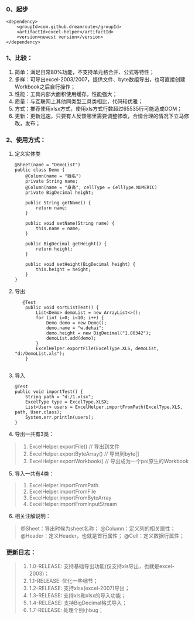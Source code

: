 ### 0、起步
```
<dependency>
    <groupId>com.github.dreamroute</groupId>
    <artifactId>excel-helper</artifactId>
    <version>newest version</version>
</dependency>
```

### 1、比较：
1. 简单：满足日常80%功能，不支持单元格合并、公式等特性；
1. 多样：可导出excel-2003/2007，提供文件、byte数组导出，也可直接创建Workbook之后自行操作；
1. 性能：工具内部大面积使用缓存，性能强大；
1. 质量：与互联网上其他同类型工具类相比，代码较优雅；
1. 方式：推荐使用xlsx方式，使用xls方式行数超过65535行可能造成OOM；
1. 更新：更新迅速，只要有人反馈哪里需要调整修改，合情合理的情况下立马修改，发布；

### 2、使用方式：
1. 定义实体类

    ```
    @Sheet(name = "DemoList")
    public class Demo {
        @Column(name = "姓名")
        private String name;
        @Column(name = "身高", cellType = CellType.NUMERIC)
        private BigDecimal height;
    
        public String getName() {
            return name;
        }
    
        public void setName(String name) {
            this.name = name;
        }
    
        public BigDecimal getHeight() {
            return height;
        }
    
        public void setHeight(BigDecimal height) {
            this.height = height;
        }
    }
    ```
1. 导出

    ```
       @Test
        public void sortListTest() {
            List<Demo> demoList = new ArrayList<>();
            for (int i=0; i<10; i++) {
                Demo demo = new Demo();
                demo.name = "w.dehai";
                demo.height = new BigDecimal("1.80342");
                demoList.add(demo);
            }
            ExcelHelper.exportFile(ExcelType.XLS, demoList, "d:/DemoList.xls");
        }
        
    ```
1. 导入

    ```
    @Test
    public void importTest() {
        String path = "d:/1.xlsx";
        ExcelType type = ExcelType.XLSX;
        List<User> users = ExcelHelper.importFromPath(ExcelType.XLS, path, User.class);
        System.err.println(users);
    }
    ```
1. 导出一共有3类：

> 1. ExcelHelper.exportFile()            // 导出到文件
> 1. ExcelHelper.exportByteArray()   // 导出到byte[]
> 1. ExcelHelper.exportWorkbook()   // 导出成为一个poi原生的Workbook

5. 导入一共有4类：

> 1. ExcelHelper.importFromPath
> 1. ExcelHelper.importFromFile
> 1. ExcelHelper.importFromByteArray
> 1. ExcelHelper.importFromInputStream

6. 相关注解说明：

> @Sheet：导出时候为sheet名称；
> @Column：定义列的相关属性；
> @Header：定义Header，也就是首行属性；
> @Cell：定义数据行属性；


### 更新日志：
>1. 1.0-RELEASE: 支持基础导出功能(仅支持xls导出，也就是excel-2003)；
>1. 1.1-RELEASE: 优化一些细节；
>1. 1.2-RELEASE: 支持xlsx(excel-2007)导出；
>1. 1.3-RELEASE: 支持xls和xlsx的导入功能；
>1. 1.4-RELEASE: 支持BigDecimal格式导入；
>1. 1.7-RELEASE: 处理个别小bug；
